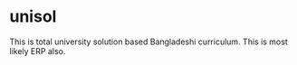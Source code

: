 unisol
======

This is total university solution based Bangladeshi curriculum. This is most likely ERP also. 
